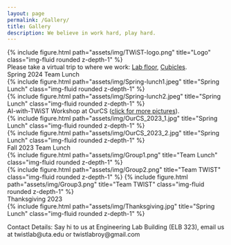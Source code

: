 ```yaml
---
layout: page
permalink: /Gallery/
title: Gallery
description: We believe in work hard, play hard.
---
```


<div class="row justify-content-sm-center">
<div class="col-sm-2 mt-3 mt-md-0">
    {% include figure.html path="assets/img/TWiST-logo.png" title="Logo" class="img-fluid rounded z-depth-1" %}
    </div>
    <div class="col-sm-10 mt-3 mt-md-0">
    Please take a virtual trip to where we work: <a href= "https://poly.cam/capture/FB128A2E-42F5-4242-95F6-6895D4380588?fbclid=IwAR1JTLKYP8ozoFFH1DG2GOqYw5kzZn37P38ERspH3QBAIh__8w-r55HikSM" parent = '_blank'>Lab floor</a>, <a href= "https://poly.cam/capture/663028FE-3197-4D0F-A568-908A28403EBC" parent = '_blank'> Cubicles</a>.
      </div>
</div>

<div class="row justify-content-sm-center">
<div class="col-sm-12">
  Spring 2024 Team Lunch
</div>
    <div class="col-sm-6 mt-3 mt-md-0">
        {% include figure.html path="assets/img/Spring-lunch1.jpeg" title="Spring Lunch" class="img-fluid rounded z-depth-1" %}
    </div>
    <div class="col-sm-6 mt-3 mt-md-0">
        {% include figure.html path="assets/img/Spring-lunch2.jpeg" title="Spring Lunch" class="img-fluid rounded z-depth-1" %}
    </div>
</div>

<div class="row justify-content-sm-center">
<div class="col-sm-12">
  AI-with-TWiST Workshop at OurCS (<a href= "https://sites.google.com/view/robo-twist/gallery?authuser=0" parent = '_blank'>click for more pictures</a>).
</div>
    <div class="col-sm-6 mt-3 mt-md-0">
        {% include figure.html path="assets/img/OurCS_2023_1.jpg" title="Spring Lunch" class="img-fluid rounded z-depth-1" %}
    </div>
    <div class="col-sm-6 mt-3 mt-md-0">
        {% include figure.html path="assets/img/OurCS_2023_2.jpg" title="Spring Lunch" class="img-fluid rounded z-depth-1" %}
    </div>
</div>

<div class="row justify-content-sm-center">
<div class="col-sm-12">
  Fall 2023 Team Lunch
</div>
    <div class="col-sm-8 mt-3 mt-md-0">
        {% include figure.html path="assets/img/Group1.png" title="Team Lunch" class="img-fluid rounded z-depth-1" %}
    </div>
    <div class="col-sm-4 mt-3 mt-md-0">
        {% include figure.html path="assets/img/Group2.png" title="Team TWIST" class="img-fluid rounded z-depth-1" %}
 {% include figure.html path="assets/img/Group3.png" title="Team TWIST" class="img-fluid rounded z-depth-1" %}
    </div>
</div>

<div class="row justify-content-sm-center">
<div class="col-sm-12">
  Thanksgiving 2023
</div>
    <div class="col-sm-8 mt-3 mt-md-0">
        {% include figure.html path="assets/img/Thanksgiving.jpg" title="Spring Lunch" class="img-fluid rounded z-depth-1" %}
    </div>
</div>

<p>Contact Details: Say hi to us at Engineering Lab Building (ELB 323), email us at twistlab@uta.edu or twistlabroy@gmail.com</p>
